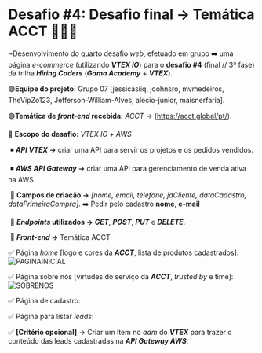# Desafio #4: Desafio final → Temática ACCT 🚀✨👊

~Desenvolvimento do quarto desafio *web*, efetuado em grupo ➡️ uma página *e-commerce* (utilizando ***VTEX IO***) para o **desafio #4** (final // 3ª fase) da trilha ***Hiring Coders*** (***Gama Academy*** + ***VTEX***).

🟣**Equipe do projeto:** Grupo 07 [jessicasiiq, joohnsro, mvmedeiros, TheVipZo123, Jefferson-William-Alves, alecio-junior, maisnerfaria].

🟢**Temática de *front-end* recebida:** *ACCT* → (https://acct.global/pt/).

🤍 **Escopo do desafio:** *VTEX IO* + *AWS*

​		◾ ***API VTEX →*** criar uma API para servir os projetos e os pedidos vendidos.

​		◾ ***AWS API Gateway →*** criar uma API para gerenciamento de venda ativa na AWS.

​				🔹 **Campos de criação →** *[nome, email, telefone, jaCliente, dataCadastro, dataPrimeiraCompra]*. ➡️ Pedir pelo cadastro **nome**, **e-mail**

​				🔸 ***Endpoints* utilizados →** ***GET***, ***POST***, ***PUT*** e ***DELETE***.

​				🔹 ***Front-end →*** Temática ACCT

✅ Página *home* [logo e cores da ***ACCT***, lista de produtos cadastrados]: 
![PAGINAINICIAL](https://user-images.githubusercontent.com/72312529/131421252-826985b3-3bca-4355-bbe1-461dc247dca1.gif)

✅ Página sobre nós [virtudes do serviço da ***ACCT***, *trusted by* e time]:
![SOBRENOS](https://user-images.githubusercontent.com/72312529/131421272-4c05976d-f6d1-44d3-b7a0-889746198058.gif)

✅ Página de cadastro:

✅ Página para listar *leads*:

✅ **[Critério opcional]** →  Criar um item no *adm* do ***VTEX*** para trazer o conteúdo das leads cadastradas na ***API Gateway AWS***: 

